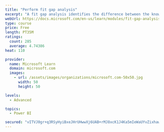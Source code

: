 ```yaml
---
title: "Perform fit gap analysis"
excerpt: "A fit gap analysis identifies the difference between the known requirements and the proposed or current solution. This module covers performing a fit gap analysis."
webUrl: https://docs.microsoft.com/en-us/learn/modules/fit-gap-analysis/
type: course
price: Free
length: PT35M
ratings:
  count: 285
  average: 4.74386
heat: 110

provider:
  name: Microsoft Learn
  domain: microsoft.com
  images:
    - url: /assets/images/organizations/microsoft.com-50x50.jpg
      width: 50
      height: 50

levels:
  - Advanced

topics:
  - Power BI

secured: "vITVJ0gr+q3RSyHyiBxeJHrUHwwXj6UAB+rMJ8xcK1J4Ka5mIeWaUYvZixhawiBB7G283l/73DYCMjJOZl1yolnmNJbyFTVZlocjUx7XV6wnj3OzDiqd5qbSSK7m5P9XW11+udhyvL5y8WOJVmeUbwwK5wbxNS2Y+6DAm2ttMAx4mWenEcWcEOL9IHB3guO6fDznxugBboYFewnwKy/mrEOjHej0mF8LrcoyUx16hAKXpjDt+x76buMIqSB3xTKtPnxjS+uEwte5EcFAkieN+fEd9k1LvKGvrHCadfOLGC880R6udTwd7rReH6Cz2PDZzvnOvTRBbMcavTgNjoo8WkvrfwuTmTgOu5IVlMVlIQYYxcEJSSki4KIQj6U+LjuBR66a9mKCzBkjjN41OQqXFw==;ZnOPd+NzZdrZ1YqvpTYQuw=="
---
```


